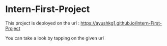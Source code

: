 # Intern-First-Project

This project is deployed on the url : https://ayushkg1.github.io/Intern-First-Project

You can take a look by tapping on the given url
